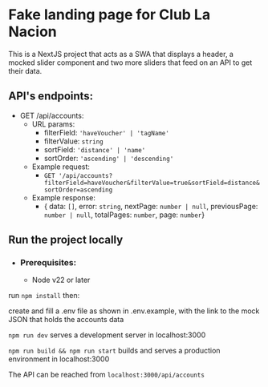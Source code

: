 # Fake landing page for Club La Nacion
This is a NextJS project that acts as a SWA that displays a header, a mocked slider component and two more sliders that feed on an API to get their data.

## API's endpoints:
- GET /api/accounts:
    - URL params:
        - filterField: `'haveVoucher' | 'tagName'`
        - filterValue: `string`
        - sortField: `'distance' | 'name'`
        - sortOrder: `'ascending' | 'descending'`
    - Example request:
        - `GET '/api/accounts?filterField=haveVoucher&filterValue=true&sortField=distance&sortOrder=ascending`
    - Example response:
        - { data: `[]`, error: `string`, nextPage: `number | null`, previousPage: `number | null`, totalPages: `number`, page: `number`}

## Run the project locally
- ### Prerequisites:
    - Node v22 or later

run `npm install`
then:

create and fill a .env file as shown in .env.example, with the link to the mock JSON that holds the accounts data

`npm run dev` serves a development server in localhost:3000

`npm run build && npm run start` builds and serves a production environment in localhost:3000

The API can be reached from `localhost:3000/api/accounts`